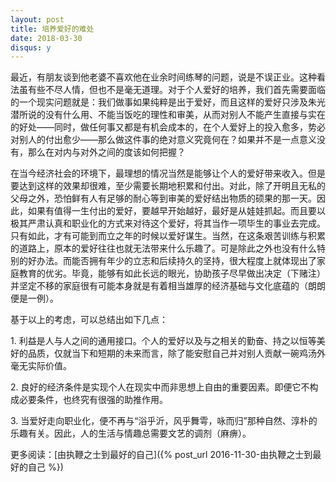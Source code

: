 ```yaml
---
layout: post
title: 培养爱好的难处
date: 2018-03-30
disqus: y
---
```


最近，有朋友谈到他老婆不喜欢他在业余时间练琴的问题，说是不误正业。这种看法虽有些不尽人情，但也不是毫无道理。对于个人爱好的培养，我们首先需要面临的一个现实问题就是：我们做事如果纯粹是出于爱好，而且这样的爱好只涉及朱光潜所说的没有什么用、不能当饭吃的理性和审美，从而对别人不能产生直接与实在的好处——同时，做任何事又都是有机会成本的，在个人爱好上的投入愈多，势必对别人的付出愈少——那么做这件事的绝对意义究竟何在？如果并不是一点意义没有，那么在对内与对外之间的度该如何把握？

在当今经济社会的环境下，最理想的情况当然是能够让个人的爱好带来收入。但是要达到这样的效果却很难，至少需要长期地积累和付出。对此，除了开明且无私的父母之外，恐怕鲜有人有足够的耐心等到审美的爱好结出物质的硕果的那一天。因此，如果有值得一生付出的爱好，要越早开始越好，最好是从娃娃抓起。而且要以极其严肃认真和职业化的方式来对待这个爱好，将其当作一项毕生的事业去完成。只有如此，才有可能到而立之年的时候以爱好谋生。当然，在这条艰苦训练与积累的道路上，原本的爱好往往也就无法带来什么乐趣了。可是除此之外也没有什么特别的好办法。而能否拥有年少的立志和后续持久的坚持，很大程度上就体现出了家庭教育的优劣。毕竟，能够有如此长远的眼光，协助孩子尽早做出决定（下赌注）并坚定不移的家庭很有可能本身就是有着相当雄厚的经济基础与文化底蕴的（朗朗便是一例）。

基于以上的考虑，可以总结出如下几点：

1\. 利益是人与人之间的通用接口。个人的爱好以及与之相关的勤奋、持之以恒等美好的品质，仅就当下和短期的未来而言，除了能安慰自己并对别人贡献一碗鸡汤外毫无实际价值。

2\. 良好的经济条件是实现个人在现实中而非思想上自由的重要因素。即便它不构成必要条件，也终究有很强的助推作用。

3\. 当爱好走向职业化，便不再与“浴乎沂，风乎舞雩，咏而归”那种自然、淳朴的乐趣有关。因此，人的生活与情趣总需要文艺的调剂（麻痹）。

更多阅读：[由执鞭之士到最好的自己]({% post_url 2016-11-30-由执鞭之士到最好的自己 %})
